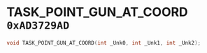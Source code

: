 # TASK_POINT_GUN_AT_COORD `0xAD3729AD`

```cpp
void TASK_POINT_GUN_AT_COORD(int _Unk0, int _Unk1, int _Unk2);
```